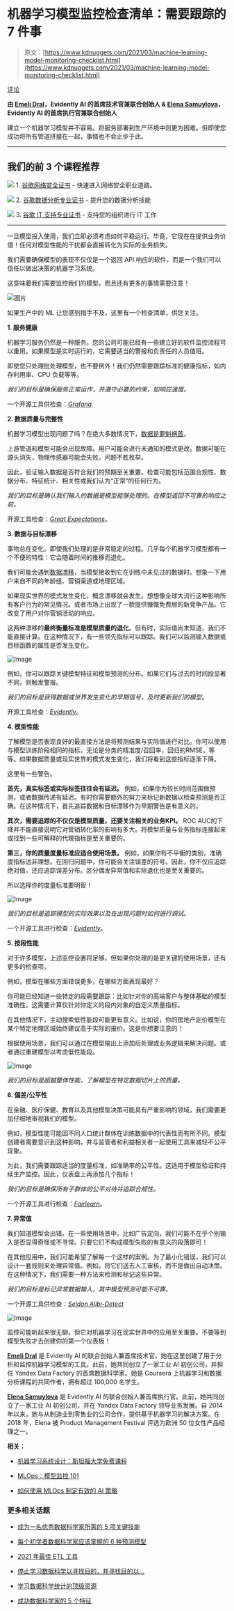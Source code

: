 # 机器学习模型监控检查清单：需要跟踪的 7 件事

> 原文：[https://www.kdnuggets.com/2021/03/machine-learning-model-monitoring-checklist.html](https://www.kdnuggets.com/2021/03/machine-learning-model-monitoring-checklist.html)

[评论](#comments)

**由 [Emeli Dral](https://twitter.com/EmeliDral)，Evidently AI 的首席技术官兼联合创始人 & [Elena Samuylova](https://twitter.com/elenasamuylova/)，Evidently AI 的首席执行官兼联合创始人**

建立一个机器学习模型并不容易。将服务部署到生产环境中则更为困难。但即使您成功将所有管道拼接在一起，事情也不会止步于此。

* * *

## 我们的前 3 个课程推荐

![](../Images/0244c01ba9267c002ef39d4907e0b8fb.png) 1\. [谷歌网络安全证书](https://www.kdnuggets.com/google-cybersecurity) - 快速进入网络安全职业道路。

![](../Images/e225c49c3c91745821c8c0368bf04711.png) 2\. [谷歌数据分析专业证书](https://www.kdnuggets.com/google-data-analytics) - 提升您的数据分析技能

![](../Images/0244c01ba9267c002ef39d4907e0b8fb.png) 3\. [谷歌 IT 支持专业证书](https://www.kdnuggets.com/google-itsupport) - 支持您的组织进行 IT 工作

* * *

一旦模型投入使用，我们立即必须考虑如何平稳运行。毕竟，它现在在提供业务价值！任何对模型性能的干扰都会直接转化为实际的业务损失。

我们需要确保模型的表现不仅仅是一个返回 API 响应的软件，而是一个我们可以信任以做出决策的机器学习系统。

这意味着我们需要监控我们的模型。而且还有更多的事情需要注意！

![图片](../Images/b29caf6d23d8985bee785a88032cd741.png)

如果生产中的 ML 让您感到措手不及，这里有一个检查清单，供您关注。

**1\. 服务健康**

机器学习服务仍然是一种服务。您的公司可能已经有一些建立好的软件监控流程可以重用。如果模型是实时运行的，它需要适当的警报和负责任的人员值班。

即使您只处理批处理模型，也不要例外！我们仍然需要跟踪标准的健康指标，如内存利用率、CPU 负载等等。

*我们的目标是确保服务正常运作，并遵守必要的约束，如响应速度。*

一个开源工具供检查：[*Grafana*](https://github.com/grafana/grafana)*.*

**2\. 数据质量与完整性**

机器学习模型出现问题了吗？在绝大多数情况下，[数据是罪魁祸首](https://evidentlyai.com/blog/machine-learning-monitoring-what-can-go-wrong-with-your-data)。

上游管道和模型可能会出现故障。用户可能会进行未通知的模式更改。数据可能在源头消失，物理传感器可能会失败。问题不胜枚举。

因此，验证输入数据是否符合我们的预期至关重要。检查可能包括范围合规性、数据分布、特征统计、相关性或我们认为“正常”的任何行为。

*我们的目标是确认我们输入的数据是模型能够处理的。在模型返回不可靠的响应之前。*

开源工具检查：[*Great Expectations*](https://github.com/great-expectations/great_expectations)。

**3\. 数据与目标漂移**

事物总在变化。即使我们处理的是非常稳定的过程。几乎每个机器学习模型都有一个不便的特性：它会随着时间的推移而退化。

我们可能会遇到[数据漂移](https://evidentlyai.com/blog/machine-learning-monitoring-data-and-concept-drift)，当模型接收到它在训练中未见过的数据时。想象一下用户来自不同的年龄组、营销渠道或地理区域。

如果现实世界的模式发生变化，概念漂移就会发生。想想像全球大流行这种影响所有客户行为的常见情况。或者市场上出现了一款提供慷慨免费层的新竞争产品。它改变了用户对你营销活动的响应。

这两种漂移的**最终衡量标准是模型质量的退化**。但有时，实际值尚未知道，我们不能直接计算。在这种情况下，有一些领先指标可以跟踪。我们可以监测输入数据或目标函数的属性是否发生变化。

![Image](../Images/6efeba1798617c476e8b559d61ecbcb6.png)

例如，你可以跟踪关键模型特征和模型预测的分布。如果它们与过去的时间段显著不同，则触发警报。

*我们的目标是获得数据或世界发生变化的早期信号，及时更新我们的模型。*

开源工具检查：[*Evidently*](https://github.com/evidentlyai/evidently)。

**4\. 模型性能**

了解模型是否表现良好的最直接方法是将预测结果与实际值进行对比。你可以使用与模型训练阶段相同的指标，无论是分类的精准度/召回率，回归的RMSE，等等。如果数据质量或现实世界的模式发生变化，我们将看到这些指标逐渐下降。

这里有一些警告。

**首先，真实标签或实际标签往往会有延迟。** 例如，如果你为较长时间范围做预测，或者数据传递有延迟。有时你需要额外的努力来标记新数据以检查预测是否正确。在这种情况下，首先追踪数据和目标漂移作为早期警告是有意义的。

**其次，需要追踪的不仅仅是模型质量，还要关注相关的业务KPI。** ROC AUC的下降并不能直接说明它对营销转化率的影响有多大。将模型质量与业务指标连接起来或找到一些可解释的代理指标是至关重要的。

**第三，你的质量度量标准应适合使用场景。** 例如，如果你有不平衡的类别，准确度指标远非理想。在回归问题中，你可能会关注误差的符号。因此，你不仅应追踪绝对值，还应追踪误差分布。区分偶发异常值和实际退化也是至关重要的。

所以选择你的度量标准要明智！

![Image](../Images/8439a2a6935b22fb1dd1563563b1cb95.png)

*我们的目标是追踪模型的实际效果以及在出现问题时如何进行调试。*

一个开源工具进行检查：[*Evidently*](https://github.com/evidentlyai/evidently)。

**5. 按段性能**

对于许多模型，上述监控设置将足够。但如果你处理的是更关键的使用场景，还有更多的检查项。

例如，模型在哪些方面错误更多，在哪些方面表现最好？

你可能已经知道一些特定的段需要跟踪：比如针对你的高端客户与整体基础的模型准确性。这需要计算仅针对你定义的段内对象的自定义质量指标。

在其他情况下，主动搜索低性能段可能更有意义。比如说，你的房地产定价模型在某个特定地理区域始终建议高于实际的报价。这是你想要注意的！

根据使用场景，我们可以通过在模型输出上添加后处理或业务逻辑来解决问题。或者通过重建模型以考虑低性能段。

![Image](../Images/66ca85daea3a3aed3b32bb11d84053f1.png)

*我们的目标是超越整体性能，了解模型在特定数据切片上的质量。*

**6. 偏差/公平性**

在金融、医疗保健、教育以及其他模型决策可能具有严重影响的领域，我们需要更加仔细地审视我们的模型。

例如，模型性能可能因不同人口统计群体在训练数据中的代表性而有所不同。模型创建者需要意识到这种影响，并与监管者和利益相关者一起使用工具来减轻不公平现象。

为此，我们需要跟踪适当的度量标准，如准确率的公平性。这适用于模型验证和持续生产监控。因此，仪表盘上再添加几个指标！

*我们的目标是确保所有子群体的公平对待并追踪合规性。*

一个开源工具进行检查：[*Fairlearn*](https://github.com/fairlearn/fairlearn)。

**7. 异常值**

我们知道模型会出错。在一些使用场景中，比如广告定向，我们可能不在乎个别输入是否显得奇怪或不寻常。只要它们不构成模型失败的有意义的段落即可！

在其他应用中，我们可能希望了解每一个这样的案例。为了最小化错误，我们可以设计一套规则来处理异常值。例如，将它们送去人工审核，而不是做出自动决策。在这种情况下，我们需要一种方法来检测和标记这些异常。

*我们的目标是标记异常数据输入，其中模型预测可能不可靠。*

一个开源工具供检查：[*Seldon Alibi-Detect*](https://github.com/SeldonIO/alibi-detect)

![Image](../Images/0bcc5f81d4c8b8260764e402db3ec31d.png)

监控可能听起来很无聊。但它对机器学习在现实世界中的应用至关重要。不要等到模型失败才去创建你的第一个仪表板！

[**Emeli Dral**](https://twitter.com/EmeliDral) 是 Evidently AI 的联合创始人兼首席技术官，她在这里创建了用于分析和监控机器学习模型的工具。此前，她共同创立了一家工业 AI 初创公司，并担任 Yandex Data Factory 的首席数据科学家。她是 Coursera 上机器学习和数据分析课程的共同作者，拥有超过 100,000 名学生。

[**Elena Samuylova**](https://twitter.com/elenasamuylova/) 是 Evidently AI 的联合创始人兼首席执行官。此前，她共同创立了一家工业 AI 初创公司，并在 Yandex Data Factory 领导业务发展。自 2014 年以来，她与从制造业到零售业的公司合作，提供基于机器学习的解决方案。在 2018 年，Elena 被 Product Management Festival 评选为欧洲 50 位女性产品经理之一。

**相关：**

+   [机器学习系统设计：斯坦福大学免费课程](/2021/02/machine-learning-systems-design-free-stanford-course.html)

+   [MLOps：模型监控 101](/2021/01/mlops-model-monitoring-101.html)

+   [如何使用 MLOps 制定有效的 AI 策略](/2021/01/mlops-effective-ai-strategy.html)

### 更多相关话题

+   [成为一名优秀数据科学家所需的 5 项关键技能](https://www.kdnuggets.com/2021/12/5-key-skills-needed-become-great-data-scientist.html)

+   [每个初学者数据科学家应该掌握的 6 种预测模型](https://www.kdnuggets.com/2021/12/6-predictive-models-every-beginner-data-scientist-master.html)

+   [2021 年最佳 ETL 工具](https://www.kdnuggets.com/2021/12/mozart-best-etl-tools-2021.html)

+   [停止学习数据科学以寻找目的，并寻找目的以…](https://www.kdnuggets.com/2021/12/stop-learning-data-science-find-purpose.html)

+   [学习数据科学统计的顶级资源](https://www.kdnuggets.com/2021/12/springboard-top-resources-learn-data-science-statistics.html)

+   [成功数据科学家的 5 个特征](https://www.kdnuggets.com/2021/12/5-characteristics-successful-data-scientist.html)
